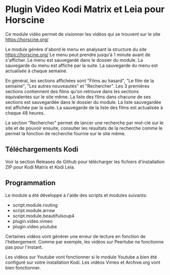 # Plugin Video Kodi Matrix et Leia pour Horscine

Ce module vidéo permet de visionner les vidéos qui se trouvent sur le site
https://horscine.org/

Le module génère d'abord le menu en analysant la structure du site https://horscine.org/
Le menu peut prendre jusqu'à 1 minute avant de s'afficher.  Le menu est
sauvegardé dans le dossier du module.  La sauvegarde du menu est affiché par la
suite.  La sauvegarde du menu est actualisée à chaque semaine.

En général, les sections affichées sont "Films au hasard", "Le film de la semaine", "Les autres
nouveautés" et "Rechercher".  Les 3 premières sections contiennent des films
qu'on retrouve dans les sections équivalentes sur le site même.  La liste des
films dans chacune de ses sections est sauvegardée dans le dossier du module.  La
liste sauvegardée est affichée par la suite.  La sauvegarde de la liste des films est actualisée
à chaque 48 heures.

La section "Rechercher" permet de lancer une recherche par mot-clé sur le site et de
pouvoir ensuite, consulter les résultats de la recherche comme le permet la fonction de
recherche fournie sur le site même.


## Téléchargements Kodi

Voir la section Releases de Github pour télécharger les fichiers d'installation
ZIP pour Kodi Matrix et Kodi Leia.

## Programmation

Le module a été développé à l'aide des scripts et modules suivants:

  * script.module.routing
  * script.module.arrow
  * script.module.beautifulsoup4
  * plugin.video.vimeo
  * plugin.video.youtube

Certaines vidéos vont générer une erreur de lecture en fonction de
l'hébergement.  Comme par exemple, les vidéos sur Peertube ne fonctionne pas
pour l'instant.

Les vidéos sur Youtube vont fonctionner si le module Youtube a bien été
configuré sur votre installation Kodi.
Les vidéos Vimeo et Archive.org vont bien fonctionner.
